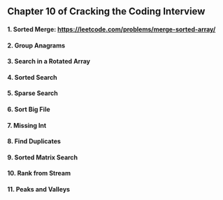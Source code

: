 ## Chapter 10 of Cracking the Coding Interview

#### 1. Sorted Merge: https://leetcode.com/problems/merge-sorted-array/

#### 2. Group Anagrams

#### 3. Search in a Rotated Array

#### 4. Sorted Search

#### 5. Sparse Search

#### 6. Sort Big File

#### 7. Missing Int

#### 8. Find Duplicates

#### 9. Sorted Matrix Search

#### 10. Rank from Stream

#### 11. Peaks and Valleys
